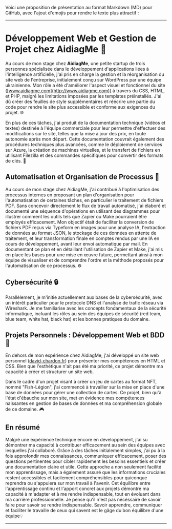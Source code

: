 Voici une proposition de présentation au format Markdown (MD) pour GitHub, avec l'ajout d'emojis pour rendre le texte plus attractif :

---

# Développement Web et Gestion de Projet chez AidiagMe 🚀

Au cours de mon stage chez **AidiagMe**, une petite startup de trois personnes spécialisée dans le développement d'applications liées à l'intelligence artificielle, j'ai pris en charge la gestion et la réorganisation du site web de l'entreprise, initialement conçu sur WordPress par une équipe ukrainienne. Mon rôle a été d'améliorer l'aspect visuel et fonctionnel du site ([www.aidiagme.com](http://www.aidiagme.com)) à travers du CSS, HTML, et PHP, malgré les limitations imposées par les templates préinstallés. J'ai dû créer des feuilles de style supplémentaires et réécrire une partie du code pour rendre le site plus accessible et conforme aux exigences du projet. 🌐

En plus de ces tâches, j'ai produit de la documentation technique (vidéos et textes) destinée à l'équipe commerciale pour leur permettre d'effectuer des modifications sur le site, telles que la mise à jour des prix, en toute autonomie après mon départ. Cette documentation couvrait également des procédures techniques plus avancées, comme le déploiement de services sur Azure, la création de machines virtuelles, et le transfert de fichiers en utilisant Filezilla et des commandes spécifiques pour convertir des formats de clés. 🔐

## Automatisation et Organisation de Processus 🤖

Au cours de mon stage chez AidiagMe, j'ai contribué à l'optimisation des processus internes en proposant un plan d'organisation pour l'automatisation de certaines tâches, en particulier le traitement de fichiers PDF. Sans concevoir directement le flux de travail automatisé, j'ai élaboré et documenté une séquence d'opérations en utilisant des diagrammes pour illustrer comment les outils tels que Zapier ou Make pourraient être employés efficacement. Mon objectif était de faciliter la conversion de fichiers PDF reçus via Typeform en images pour une analyse IA, l'extraction de données au format JSON, le stockage de ces données en attente de traitement, et leur transformation finale en comptes rendus par une IA en cours de développement, avant leur envoi automatique par mail. En documentant ce plan et en détaillant l'utilisation de Zapier et Make, j'ai mis en place les bases pour une mise en œuvre future, permettant ainsi à mon équipe de visualiser et de comprendre l'ordre et la méthode proposés pour l'automatisation de ce processus. ⚙️

## Cybersécurité 🔒

Parallèlement, je m'initie actuellement aux bases de la cybersécurité, avec un intérêt particulier pour le protocole DNS et l'analyse de trafic réseau via Wireshark. Je me familiarise avec les concepts fondamentaux de la sécurité informatique, incluant les rôles au sein des équipes de sécurité (red team, blue team, white hat, black hat) et les bonnes pratiques du domaine.

## Projets Personnels : Développement Web et BDD 🌟

En dehors de mon expérience chez AidiagMe, j'ai développé un site web personnel ([david-chardon.fr](http://david-chardon.fr)) pour présenter mes compétences en HTML et CSS. Bien que l'esthétique n'ait pas été ma priorité, ce projet démontre ma capacité à créer et structurer un site web.

Dans le cadre d'un projet visant à créer un jeu de cartes au format NFT, nommé "Fish-Légion", j'ai commencé à travailler sur la mise en place d'une base de données pour gérer une collection de cartes. Ce projet, bien qu'à l'état d'ébauche sur mon site, met en évidence mes compétences naissantes en gestion de bases de données et ma compréhension globale de ce domaine. 🎮

## En résumé

Malgré une expérience technique encore en développement, j'ai su démontrer ma capacité à contribuer efficacement au sein des équipes avec lesquelles j'ai collaboré. Grâce à des tâches initialement simples, j'ai pu à la fois approfondir mes connaissances, communiquer efficacement, poser des questions pertinentes pour cibler rapidement les besoins essentiels et créer une documentation claire et utile. Cette approche a non seulement facilité mon apprentissage, mais a également assuré que les informations cruciales restent accessibles et facilement compréhensibles pour quiconque reprendra ou s'appuiera sur mon travail à l'avenir. Cet équilibre entre l'apprentissage continu et l'apport concret aux projets démontre ma capacité à m'adapter et à me rendre indispensable, tout en évoluant dans ma carrière professionnelle.
Je pense qu'il n'est pas nécéssaire de savoir faire pour savoir se rendre indispensable. Savoir apprendre, communiquer et faciliter le travaille de ceux qui savent est le gâge du bon équilibre d'une équipe💡

---

